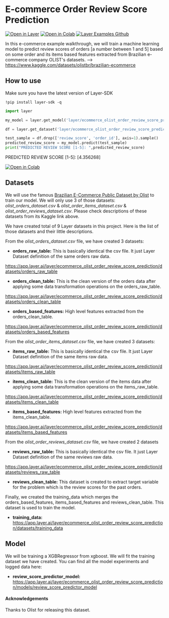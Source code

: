 # E-commerce Order Review Score Prediction

[![Open in Layer](https://development.layer.co/assets/badge.svg)](https://app.layer.ai/layer/ecommerce_olist_order_review_score_prediction/) [![Open in Colab](https://colab.research.google.com/assets/colab-badge.svg)](https://colab.research.google.com/github/layerai/examples/blob/ecommerce/ecommerce-order-review-score/ecommerce_order_review_score_prediction.ipynb) [![Layer Examples Github](https://badgen.net/badge/icon/github?icon=github&label)](https://github.com/layerai/examples/blob/ecommerce/ecommerce-order-review-score)

In this e-commerce example walkthrough, we will train a machine learning model to predict review scores of orders [a number between 1 and 5] based on some order and its items based features extracted from Brazilian e-commerce company OLIST's datasets. --> https://www.kaggle.com/datasets/olistbr/brazilian-ecommerce

## How to use

Make sure you have the latest version of Layer-SDK
```
!pip install layer-sdk -q
```

```python
import layer

my_model = layer.get_model('layer/ecommerce_olist_order_review_score_prediction/models/review_score_predictor_model:2.1').get_train()

df = layer.get_dataset('layer/ecommerce_olist_order_review_score_prediction/datasets/training_data:1.2').to_pandas()

test_sample = df.drop(['review_score', 'order_id'], axis=1).sample()
predicted_review_score = my_model.predict(test_sample)
print("PREDICTED REVIEW SCORE [1-5]: ",predicted_review_score)
```
PREDICTED REVIEW SCORE [1-5]: [4.356268]

[![Open in Colab](https://colab.research.google.com/assets/colab-badge.svg)](https://colab.research.google.com/drive/1DU7GUaKJkSLDMTHus5b8nfBxG0rooPn2?usp=sharing) 

## Datasets

We will use the famous [Brazilian E-Commerce Public Dataset by Olist](https://www.kaggle.com/datasets/olistbr/brazilian-ecommerce) to train our model. We will only use 3 of those datasets: *olist_orders_dataset.csv* & *olist_order_items_dataset.csv* & *olist_order_reviews_dataset.csv*. Please check descriptions of these datasets from its Kaggle link above.

We have created total of 9 Layer datasets in this project. Here is the list of those datasets and their little descriptions.

From the *olist_orders_dataset.csv* file, we have created 3 datasets:

*  **orders_raw_table:** This is basically identical the csv file. It just Layer Dataset definition of the same orders raw data.

https://app.layer.ai/layer/ecommerce_olist_order_review_score_prediction/datasets/orders_raw_table

* **orders_clean_table:** This is the clean version of the orders data after applying some data transformation operations on the orders_raw_table. 

https://app.layer.ai/layer/ecommerce_olist_order_review_score_prediction/datasets/orders_clean_table

* **orders_based_features:** High level features extracted from the orders_clean_table.

https://app.layer.ai/layer/ecommerce_olist_order_review_score_prediction/datasets/orders_based_features


From the *olist_order_items_dataset.csv* file, we have created 3 datasets:
* **items_raw_table:** This is basically identical the csv file. It just Layer Dataset definition of the same items raw data.
 
https://app.layer.ai/layer/ecommerce_olist_order_review_score_prediction/datasets/items_raw_table

* **items_clean_table:** This is the clean version of the items data after applying some data transformation operations on the items_raw_table. 

https://app.layer.ai/layer/ecommerce_olist_order_review_score_prediction/datasets/items_clean_table

* **items_based_features:** High level features extracted from the items_clean_table.

https://app.layer.ai/layer/ecommerce_olist_order_review_score_prediction/datasets/items_based_features


From the *olist_order_reviews_dataset.csv* file, we have created 2 datasets

* **reviews_raw_table:** This is basically identical the csv file. It just Layer Dataset definition of the same reviews raw data.

https://app.layer.ai/layer/ecommerce_olist_order_review_score_prediction/datasets/reviews_raw_table

* **reviews_clean_table:** This dataset is created to extract target variable for the problem which is the review scores for the past orders. 


Finally, we created the training_data which merges the orders_based_features, items_based_features and reviews_clean_table. This dataset is used to train the model.

* **training_data:**  
https://app.layer.ai/layer/ecommerce_olist_order_review_score_prediction/datasets/training_data




## Model

We will be training a XGBRegressor from xgboost. We will fit the training dataset we have created. You can find all the model experiments and logged data here:

* **review_score_predictor_model:**
https://app.layer.ai/layer/ecommerce_olist_order_review_score_prediction/models/review_score_predictor_model

#### Acknowledgements
Thanks to Olist for releasing this dataset.
